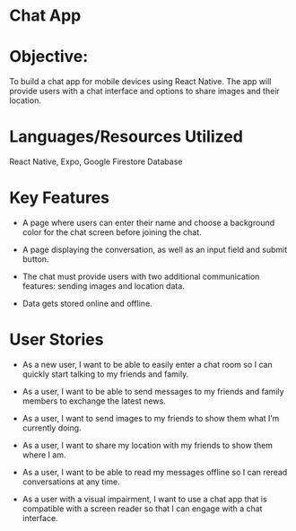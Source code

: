 # Chat App

# Objective:

To build a chat app for mobile devices using React Native. The app will
provide users with a chat interface and options to share images and their
location.

# Languages/Resources Utilized

React Native, Expo, Google Firestore Database

# Key Features

 - A page where users can enter their name and choose a background color for the chat screen
before joining the chat.

 - A page displaying the conversation, as well as an input field and submit button.

 - The chat must provide users with two additional communication features: sending images
and location data.

 - Data gets stored online and offline.

# User Stories

 - As a new user, I want to be able to easily enter a chat room so I can quickly start talking to my
friends and family.

 - As a user, I want to be able to send messages to my friends and family members to exchange
the latest news.

 - As a user, I want to send images to my friends to show them what I’m currently doing.
   
 - As a user, I want to share my location with my friends to show them where I am.
  
 - As a user, I want to be able to read my messages offline so I can reread conversations at any
time.

 - As a user with a visual impairment, I want to use a chat app that is compatible with a screen
reader so that I can engage with a chat interface.

